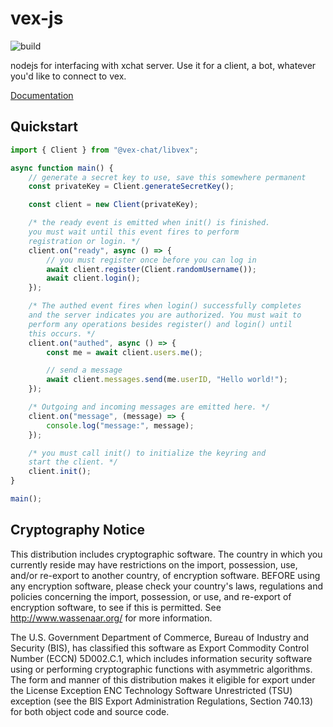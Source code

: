 # vex-js

![build](https://github.com/vex-chat/libvex-js/workflows/build/badge.svg)

nodejs for interfacing with xchat server. Use it for a client, a bot, whatever you'd like to connect to vex.

<a href="https://vex-chat.github.io/libvex-js/">Documentation</a>

## Quickstart

```ts
import { Client } from "@vex-chat/libvex";

async function main() {
    // generate a secret key to use, save this somewhere permanent
    const privateKey = Client.generateSecretKey();

    const client = new Client(privateKey);

    /* the ready event is emitted when init() is finished.
    you must wait until this event fires to perform 
    registration or login. */
    client.on("ready", async () => {
        // you must register once before you can log in
        await client.register(Client.randomUsername());
        await client.login();
    });

    /* The authed event fires when login() successfully completes
    and the server indicates you are authorized. You must wait to
    perform any operations besides register() and login() until
    this occurs. */
    client.on("authed", async () => {
        const me = await client.users.me();

        // send a message
        await client.messages.send(me.userID, "Hello world!");
    });

    /* Outgoing and incoming messages are emitted here. */
    client.on("message", (message) => {
        console.log("message:", message);
    });

    /* you must call init() to initialize the keyring and 
    start the client. */
    client.init();
}

main();
```

## Cryptography Notice

This distribution includes cryptographic software. The country in which you currently reside may have restrictions on the import, possession, use, and/or re-export to another country, of encryption software.
BEFORE using any encryption software, please check your country's laws, regulations and policies concerning the import, possession, or use, and re-export of encryption software, to see if this is permitted.
See <http://www.wassenaar.org/> for more information.

The U.S. Government Department of Commerce, Bureau of Industry and Security (BIS), has classified this software as Export Commodity Control Number (ECCN) 5D002.C.1, which includes information security software using or performing cryptographic functions with asymmetric algorithms.
The form and manner of this distribution makes it eligible for export under the License Exception ENC Technology Software Unrestricted (TSU) exception (see the BIS Export Administration Regulations, Section 740.13) for both object code and source code.
